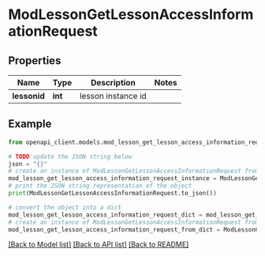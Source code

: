 # ModLessonGetLessonAccessInformationRequest


## Properties

Name | Type | Description | Notes
------------ | ------------- | ------------- | -------------
**lessonid** | **int** | lesson instance id | 

## Example

```python
from openapi_client.models.mod_lesson_get_lesson_access_information_request import ModLessonGetLessonAccessInformationRequest

# TODO update the JSON string below
json = "{}"
# create an instance of ModLessonGetLessonAccessInformationRequest from a JSON string
mod_lesson_get_lesson_access_information_request_instance = ModLessonGetLessonAccessInformationRequest.from_json(json)
# print the JSON string representation of the object
print(ModLessonGetLessonAccessInformationRequest.to_json())

# convert the object into a dict
mod_lesson_get_lesson_access_information_request_dict = mod_lesson_get_lesson_access_information_request_instance.to_dict()
# create an instance of ModLessonGetLessonAccessInformationRequest from a dict
mod_lesson_get_lesson_access_information_request_from_dict = ModLessonGetLessonAccessInformationRequest.from_dict(mod_lesson_get_lesson_access_information_request_dict)
```
[[Back to Model list]](../README.md#documentation-for-models) [[Back to API list]](../README.md#documentation-for-api-endpoints) [[Back to README]](../README.md)


